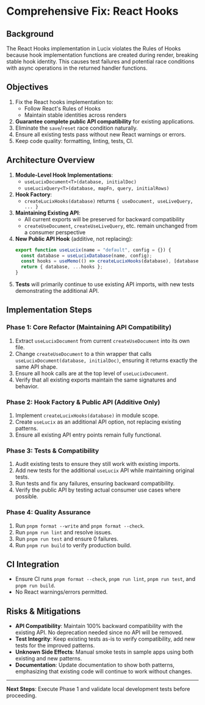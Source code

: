 # Comprehensive Fix: React Hooks

## Background

The React Hooks implementation in Lucix violates the Rules of Hooks because hook implementation functions are created during render, breaking stable hook identity. This causes test failures and potential race conditions with async operations in the returned handler functions.

## Objectives

1. Fix the React hooks implementation to:
   - Follow React's Rules of Hooks
   - Maintain stable identities across renders
2. **Guarantee complete public API compatibility** for existing applications.
3. Eliminate the `save`/`reset` race condition naturally.
4. Ensure all existing tests pass without new React warnings or errors.
5. Keep code quality: formatting, linting, tests, CI.

## Architecture Overview

1. **Module-Level Hook Implementations**:
   - `useLucixDocument<T>(database, initialDoc)`
   - `useLucixQuery<T>(database, mapFn, query, initialRows)`
2. **Hook Factory**:
   - `createLucixHooks(database)` returns `{ useDocument, useLiveQuery, ... }`
3. **Maintaining Existing API**:
   - All current exports will be preserved for backward compatibility
   - `createUseDocument`, `createUseLiveQuery`, etc. remain unchanged from a consumer perspective
4. **New Public API Hook** (additive, not replacing):
   ```ts
   export function useLucix(name = "default", config = {}) {
     const database = useLucixDatabase(name, config);
     const hooks = useMemo(() => createLucixHooks(database), [database]);
     return { database, ...hooks };
   }
   ```
5. **Tests** will primarily continue to use existing API imports, with new tests demonstrating the additional API.

## Implementation Steps

### Phase 1: Core Refactor (Maintaining API Compatibility)

1. Extract `useLucixDocument` from current `createUseDocument` into its own file.
2. Change `createUseDocument` to a thin wrapper that calls `useLucixDocument(database, initialDoc)`, ensuring it returns exactly the same API shape.
3. Ensure all hook calls are at the top level of `useLucixDocument`.
4. Verify that all existing exports maintain the same signatures and behavior.

### Phase 2: Hook Factory & Public API (Additive Only)

1. Implement `createLucixHooks(database)` in module scope.
2. Create `useLucix` as an additional API option, not replacing existing patterns.
3. Ensure all existing API entry points remain fully functional.

### Phase 3: Tests & Compatibility

1. Audit existing tests to ensure they still work with existing imports.
2. Add new tests for the additional `useLucix` API while maintaining original tests.
3. Run tests and fix any failures, ensuring backward compatibility.
4. Verify the public API by testing actual consumer use cases where possible.

### Phase 4: Quality Assurance

1. Run `pnpm format --write` and `pnpm format --check`.
2. Run `pnpm run lint` and resolve issues.
3. Run `pnpm run test` and ensure 0 failures.
4. Run `pnpm run build` to verify production build.

## CI Integration

- Ensure CI runs `pnpm format --check`, `pnpm run lint`, `pnpm run test`, and `pnpm run build`.
- No React warnings/errors permitted.

## Risks & Mitigations

- **API Compatibility**: Maintain 100% backward compatibility with the existing API. No deprecation needed since no API will be removed.
- **Test Integrity**: Keep existing tests as-is to verify compatibility, add new tests for the improved patterns.
- **Unknown Side Effects**: Manual smoke tests in sample apps using both existing and new patterns.
- **Documentation**: Update documentation to show both patterns, emphasizing that existing code will continue to work without changes.

---

**Next Steps**: Execute Phase 1 and validate local development tests before proceeding.
